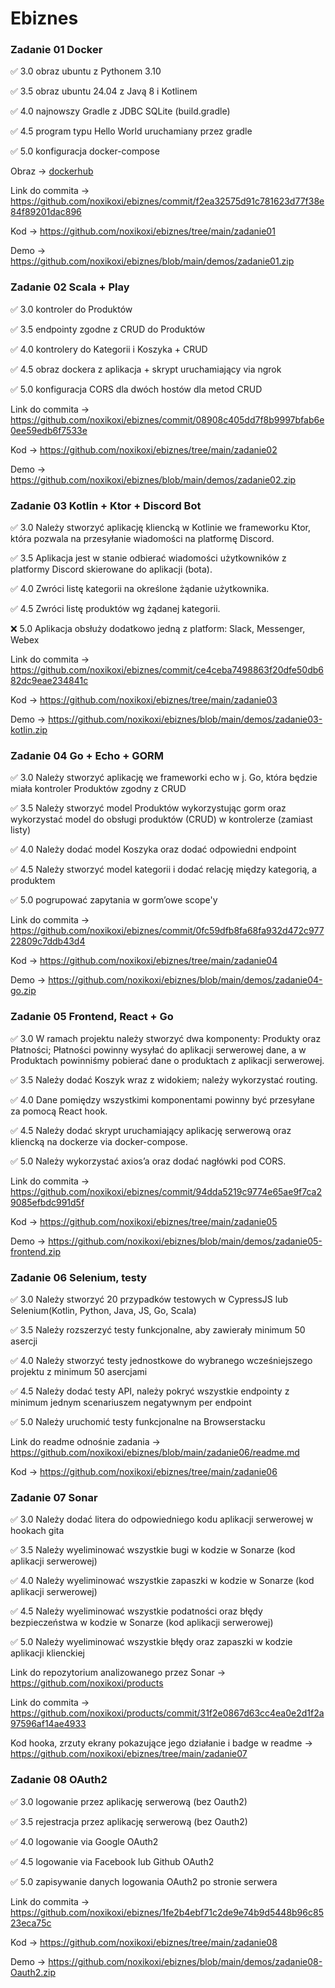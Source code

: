 # Ebiznes

### Zadanie 01 Docker

:white_check_mark: 3.0 obraz ubuntu z Pythonem 3.10

:white_check_mark: 3.5 obraz ubuntu 24.04 z Javą 8 i Kotlinem

:white_check_mark: 4.0 najnowszy Gradle z JDBC SQLite (build.gradle)

:white_check_mark: 4.5 program typu Hello World uruchamiany przez gradle

:white_check_mark: 5.0 konfiguracja docker-compose

Obraz -> [dockerhub](https://hub.docker.com/r/noxikoxi/my-java-app)

Link do commita -> https://github.com/noxikoxi/ebiznes/commit/f2ea32575d91c781623d77f38e84f89201dac896

Kod -> https://github.com/noxikoxi/ebiznes/tree/main/zadanie01

Demo -> https://github.com/noxikoxi/ebiznes/blob/main/demos/zadanie01.zip


### Zadanie 02 Scala + Play

:white_check_mark: 3.0 kontroler do Produktów

:white_check_mark: 3.5 endpointy zgodne z CRUD do Produktów

:white_check_mark: 4.0 kontrolery do Kategorii i Koszyka + CRUD 

:white_check_mark: 4.5 obraz dockera z aplikacja + skrypt uruchamiający via ngrok

:white_check_mark: 5.0 konfiguracja CORS dla dwóch hostów dla metod CRUD

Link do commita -> https://github.com/noxikoxi/ebiznes/commit/08908c405dd7f8b9997bfab6e0ee59edb6f7533e

Kod -> https://github.com/noxikoxi/ebiznes/tree/main/zadanie02

Demo -> https://github.com/noxikoxi/ebiznes/blob/main/demos/zadanie02.zip

### Zadanie 03 Kotlin + Ktor + Discord Bot

:white_check_mark: 3.0 Należy stworzyć aplikację kliencką w Kotlinie we frameworku Ktor, która pozwala na przesyłanie wiadomości na platformę Discord.

:white_check_mark: 3.5 Aplikacja jest w stanie odbierać wiadomości użytkowników z platformy Discord skierowane do aplikacji (bota).

:white_check_mark: 4.0 Zwróci listę kategorii na określone żądanie użytkownika.

:white_check_mark: 4.5 Zwróci listę produktów wg żądanej kategorii.

:x: 5.0 Aplikacja obsłuży dodatkowo jedną z platform: Slack, Messenger, Webex

Link do commita -> https://github.com/noxikoxi/ebiznes/commit/ce4ceba7498863f20dfe50db682dc9eae234841c

Kod -> https://github.com/noxikoxi/ebiznes/tree/main/zadanie03

Demo -> https://github.com/noxikoxi/ebiznes/blob/main/demos/zadanie03-kotlin.zip

### Zadanie 04 Go + Echo + GORM

:white_check_mark: 3.0 Należy stworzyć aplikację we frameworki echo w j. Go, która będzie miała kontroler Produktów zgodny z CRUD

:white_check_mark: 3.5 Należy stworzyć model Produktów wykorzystując gorm oraz wykorzystać model do obsługi produktów (CRUD) w kontrolerze (zamiast listy)

:white_check_mark: 4.0 Należy dodać model Koszyka oraz dodać odpowiedni endpoint

:white_check_mark: 4.5 Należy stworzyć model kategorii i dodać relację między kategorią, a produktem

:white_check_mark: 5.0 pogrupować zapytania w gorm’owe scope'y

Link do commita -> https://github.com/noxikoxi/ebiznes/commit/0fc59dfb8fa68fa932d472c97722809c7ddb43d4

Kod -> https://github.com/noxikoxi/ebiznes/tree/main/zadanie04

Demo -> https://github.com/noxikoxi/ebiznes/blob/main/demos/zadanie04-go.zip

### Zadanie 05 Frontend, React + Go

:white_check_mark: 3.0 W ramach projektu należy stworzyć dwa komponenty: Produkty oraz Płatności; Płatności powinny wysyłać do aplikacji serwerowej dane, a w Produktach powinniśmy pobierać dane o produktach z aplikacji serwerowej.

:white_check_mark: 3.5 Należy dodać Koszyk wraz z widokiem; należy wykorzystać routing.

:white_check_mark: 4.0 Dane pomiędzy wszystkimi komponentami powinny być przesyłane za pomocą React hook.

:white_check_mark: 4.5 Należy dodać skrypt uruchamiający aplikację serwerową oraz kliencką na dockerze via docker-compose.

:white_check_mark: 5.0 Należy wykorzystać axios’a oraz dodać nagłówki pod CORS.

Link do commita -> https://github.com/noxikoxi/ebiznes/commit/94dda5219c9774e65ae9f7ca29085efbdc991d5f

Kod -> https://github.com/noxikoxi/ebiznes/tree/main/zadanie05

Demo -> https://github.com/noxikoxi/ebiznes/blob/main/demos/zadanie05-frontend.zip

### Zadanie 06 Selenium, testy

:white_check_mark: 3.0 Należy stworzyć 20 przypadków testowych w CypressJS lub Selenium(Kotlin, Python, Java, JS, Go, Scala)

:white_check_mark: 3.5 Należy rozszerzyć testy funkcjonalne, aby zawierały minimum 50 asercji

:white_check_mark: 4.0 Należy stworzyć testy jednostkowe do wybranego wcześniejszego projektu z minimum 50 asercjami

:white_check_mark: 4.5 Należy dodać testy API, należy pokryć wszystkie endpointy z minimum jednym scenariuszem negatywnym per endpoint

:white_check_mark: 5.0 Należy uruchomić testy funkcjonalne na Browserstacku

Link do readme odnośnie zadania -> https://github.com/noxikoxi/ebiznes/blob/main/zadanie06/readme.md

Kod -> https://github.com/noxikoxi/ebiznes/tree/main/zadanie06


### Zadanie 07 Sonar

:white_check_mark: 3.0 Należy dodać litera do odpowiedniego kodu aplikacji serwerowej w hookach gita

:white_check_mark: 3.5 Należy wyeliminować wszystkie bugi w kodzie w Sonarze (kod aplikacji serwerowej)

:white_check_mark: 4.0 Należy wyeliminować wszystkie zapaszki w kodzie w Sonarze (kod aplikacji serwerowej)

:white_check_mark: 4.5 Należy wyeliminować wszystkie podatności oraz błędy bezpieczeństwa w kodzie w Sonarze (kod aplikacji serwerowej)

:white_check_mark: 5.0 Należy wyeliminować wszystkie błędy oraz zapaszki w kodzie aplikacji klienckiej

Link do repozytorium analizowanego przez Sonar -> https://github.com/noxikoxi/products

Link do commita -> https://github.com/noxikoxi/products/commit/31f2e0867d63cc4ea0e2d1f2a97596af14ae4933

Kod hooka, zrzuty ekrany pokazujące jego działanie i badge w readme -> https://github.com/noxikoxi/ebiznes/tree/main/zadanie07

### Zadanie 08 OAuth2

:white_check_mark: 3.0 logowanie przez aplikację serwerową (bez Oauth2)

:white_check_mark: 3.5 rejestracja przez aplikację serwerową (bez Oauth2)

:white_check_mark: 4.0 logowanie via Google OAuth2

:white_check_mark: 4.5 logowanie via Facebook lub Github OAuth2

:white_check_mark: 5.0 zapisywanie danych logowania OAuth2 po stronie serwera

Link do commita -> https://github.com/noxikoxi/ebiznes/1fe2b4ebf71c2de9e74b9d5448b96c8523eca75c

Kod -> https://github.com/noxikoxi/ebiznes/tree/main/zadanie08

Demo -> https://github.com/noxikoxi/ebiznes/blob/main/demos/zadanie08-Oauth2.zip